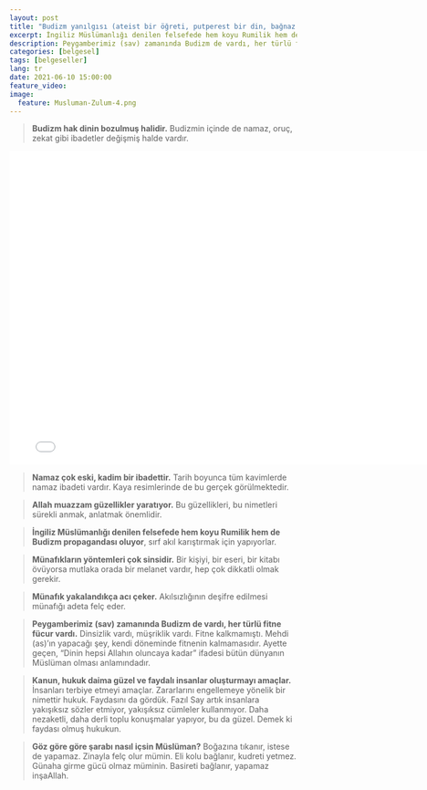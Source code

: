 ```yaml
---
layout: post
title: "Budizm yanılgısı (ateist bir öğreti, putperest bir din, bağnaz bir gelenek"
excerpt: İngiliz Müslümanlığı denilen felsefede hem koyu Rumilik hem de Budizm propagandası oluyor, sırf akıl karıştırmak için yapıyorlar.
description: Peygamberimiz (sav) zamanında Budizm de vardı, her türlü fitne fücur vardı. Dinsizlik vardı, müşriklik vardı. Fitne kalkmamıştı. Mehdi (as)’ın yapacağı şey, kendi döneminde fitnenin kalmamasıdır. Ayette geçen, “Dinin hepsi Allahın oluncaya kadar” ifadesi bütün dünyanın Müslüman olması anlamındadır. 
categories: [belgesel]
tags: [belgeseller]
lang: tr
date: 2021-06-10 15:00:00
feature_video: 
image:
  feature: Musluman-Zulum-4.png
---
```


> **Budizm hak dinin bozulmuş halidir.** Budizmin içinde de namaz, oruç, zekat gibi ibadetler değişmiş halde vardır.

<div class="responsive-wrap">
<iframe src="//e.pcloud.link/publink/show?code=XZDhBVZWfxFa16rokQdRiyKDhcP1uP7lwb7" scrolling="no" frameborder="0"  width="780" height="550" allowfullscreen="true" webkitallowfullscreen="true" mozallowfullscreen="true"></iframe>
</div>

> **Namaz çok eski, kadim bir ibadettir.** Tarih boyunca tüm kavimlerde namaz ibadeti vardır. Kaya resimlerinde de bu gerçek görülmektedir.

> **Allah muazzam güzellikler yaratıyor.** Bu güzellikleri, bu nimetleri sürekli anmak, anlatmak önemlidir.

> **İngiliz Müslümanlığı denilen felsefede hem koyu Rumilik hem de Budizm propagandası oluyor**, sırf akıl karıştırmak için yapıyorlar.

> **Münafıkların yöntemleri çok sinsidir.** Bir kişiyi, bir eseri, bir kitabı övüyorsa mutlaka orada bir melanet vardır, hep çok dikkatli olmak gerekir.

> **Münafık yakalandıkça acı çeker.** Akılsızlığının deşifre edilmesi münafığı adeta felç eder.

> **Peygamberimiz (sav) zamanında Budizm de vardı, her türlü fitne fücur vardı.** Dinsizlik vardı, müşriklik vardı. Fitne kalkmamıştı. Mehdi (as)’ın yapacağı şey, kendi döneminde fitnenin kalmamasıdır. Ayette geçen, “Dinin hepsi Allahın oluncaya kadar” ifadesi bütün dünyanın Müslüman olması anlamındadır.

> **Kanun, hukuk daima güzel ve faydalı insanlar oluşturmayı amaçlar.** İnsanları terbiye etmeyi amaçlar. Zararlarını engellemeye yönelik bir nimettir hukuk. Faydasını da gördük. Fazıl Say artık insanlara yakışıksız sözler etmiyor, yakışıksız cümleler kullanmıyor. Daha nezaketli, daha derli toplu konuşmalar yapıyor, bu da güzel. Demek ki faydası olmuş hukukun.

> **Göz göre göre şarabı nasıl içsin Müslüman?** Boğazına tıkanır, istese de yapamaz. Zinayla felç olur mümin. Eli kolu bağlanır, kudreti yetmez. Günaha girme gücü olmaz müminin. Basireti bağlanır, yapamaz inşaAllah.



